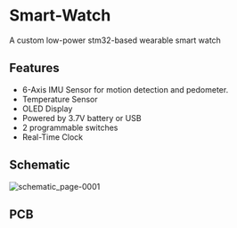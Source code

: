 # Smart-Watch
A custom low-power stm32-based wearable smart watch

## Features
- 6-Axis IMU Sensor for motion detection and pedometer.
- Temperature Sensor
- OLED Display
- Powered by 3.7V battery or USB
- 2 programmable switches
- Real-Time Clock
  
## Schematic
![schematic_page-0001](https://github.com/user-attachments/assets/bd043f31-546d-469d-a491-8ee4de97e1ac)


## PCB

